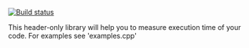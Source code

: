 [![Build status](https://ci.appveyor.com/api/projects/status/15gq45iue81l9kbb?svg=true)](https://ci.appveyor.com/project/SleepingSoul/timemeasurer)

This header-only library will help you to measure execution time of your code.
For examples see 'examples.cpp'
